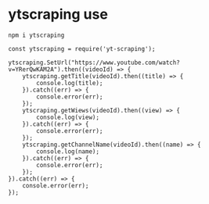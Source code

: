 ﻿# ytscraping use
 
 ```npm i ytscraping```

```
const ytscraping = require('yt-scraping');

ytscraping.SetUrl("https://www.youtube.com/watch?v=YRerQwKAM2A").then((videoId) => {
    ytscraping.getTitle(videoId).then((title) => {
        console.log(title);
    }).catch((err) => {
        console.error(err);
    });
    ytscraping.getWiews(videoId).then((view) => {
        console.log(view);
    }).catch((err) => {
        console.error(err);
    });
    ytscraping.getChannelName(videoId).then((name) => {
        console.log(name);
    }).catch((err) => {
        console.error(err);
    });
}).catch((err) => {
    console.error(err);
});
```
